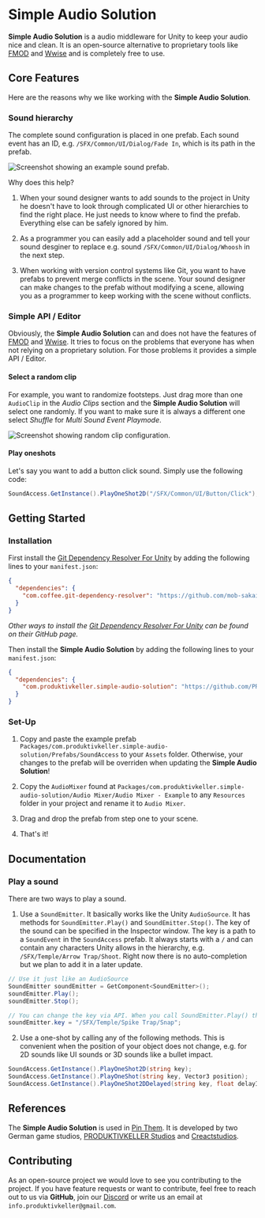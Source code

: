 # Simple Audio Solution

**Simple Audio Solution** is a audio middleware for Unity to keep your audio nice and clean. It is an open-source alternative to proprietary tools like [FMOD](https://www.fmod.com/) and [Wwise](https://www.audiokinetic.com/en/products/wwise) and is completely free to use.


## Core Features

Here are the reasons why we like working with the **Simple Audio Solution**.

### Sound hierarchy

The complete sound configuration is placed in one prefab. Each sound event has an ID, e.g. `/SFX/Common/UI/Dialog/Fade In`, which is its path in the prefab. 

![Screenshot showing an example sound prefab.](./Images~/sound-prefab.png)

Why does this help?

1. When your sound designer wants to add sounds to the project in Unity he doesn't have to look through complicated UI or other hierarchies to find the right place. He just needs to know where to find the prefab. Everything else can be safely ignored by him.

2. As a programmer you can easily add a placeholder sound and tell your sound desginer to replace e.g. sound `/SFX/Common/UI/Dialog/Whoosh` in the next step.

3. When working with version control systems like Git, you want to have prefabs to prevent merge conflicts in the scene. Your sound designer can make changes to the prefab without modifying a scene, allowing you as a programmer to keep working with the scene without conflicts.

### Simple API / Editor

Obviously, the **Simple Audio Solution** can and does not have the features of [FMOD](https://www.fmod.com/) and [Wwise](https://www.audiokinetic.com/en/products/wwise). It tries to focus on the problems that everyone has when not relying on a proprietary solution. For those problems it provides a simple API / Editor.

#### Select a random clip

For example, you want to randomize footsteps. Just drag more than one `AudioClip` in the *Audio Clips* section and the **Simple Audio Solution** will select one randomly. If you want to make sure it is always a different one select *Shuffle* for *Multi Sound Event Playmode*.

![Screenshot showing random clip configuration.](./Images~/random-select-clip.png)

#### Play oneshots

Let's say you want to add a button click sound. Simply use the following code:

```csharp
SoundAccess.GetInstance().PlayOneShot2D("/SFX/Common/UI/Button/Click");
```

## Getting Started

### Installation

First install the [Git Dependency Resolver For Unity]("https://github.com/mob-sakai/GitDependencyResolverForUnity") by adding the following lines to your `manifest.json`:


```json
{
  "dependencies": {
    "com.coffee.git-dependency-resolver": "https://github.com/mob-sakai/GitDependencyResolverForUnity.git"
  }
}
```

*Other ways to install the [Git Dependency Resolver For Unity]("https://github.com/mob-sakai/GitDependencyResolverForUnity") can be found on their GitHub page.*

Then install the **Simple Audio Solution** by adding the following lines to your `manifest.json`:

```json
{
  "dependencies": {
    "com.produktivkeller.simple-audio-solution": "https://github.com/PRODUKTIVKELLER/simple-audio-solution.git"
  }
}
```

### Set-Up

1. Copy and paste the example prefab `Packages/com.produktivkeller.simple-audio-solution/Prefabs/SoundAccess` to your `Assets` folder. Otherwise, your changes to the prefab will be overriden when updating the **Simple Audio Solution**!

2. Copy the `AudioMixer` found at `Packages/com.produktivkeller.simple-audio-solution/Audio Mixer/Audio Mixer - Example` to any `Resources` folder in your project and rename it to `Audio Mixer`.

3. Drag and drop the prefab from step one to your scene.

4. That's it!


## Documentation

### Play a sound

There are two ways to play a sound.

1. Use a `SoundEmitter`. It basically works like the Unity `AudioSource`. It has methods for `SoundEmitter.Play()` and `SoundEmitter.Stop()`. The key of the sound can be specified in the Inspector window. The key is a path to a `SoundEvent` in the `SoundAccess` prefab. It always starts with a `/` and can contain any characters Unity allows in the hierarchy, e.g. `/SFX/Temple/Arrow Trap/Shoot`. Right now there is no auto-completion but we plan to add it in a later update.

```csharp
// Use it just like an AudioSource
SoundEmitter soundEmitter = GetComponent<SoundEmitter>();
soundEmitter.Play();
soundEmitter.Stop();

// You can change the key via API. When you call SoundEmitter.Play() the next time, the new event will be played.
soundEmitter.key = "/SFX/Temple/Spike Trap/Snap";
```

2. Use a one-shot by calling any of the following methods. This is convenient when the position of your object does not change, e.g. for 2D sounds like UI sounds or 3D sounds like a bullet impact.

```csharp
SoundAccess.GetInstance().PlayOneShot2D(string key);
SoundAccess.GetInstance().PlayOneShot(string key, Vector3 position);
SoundAccess.GetInstance().PlayOneShot2DDelayed(string key, float delayInSeconds);
```

## References

The **Simple Audio Solution** is used in [Pin Them](https://store.steampowered.com/app/1764220/Pin_Them). It is developed by two German game studios, [PRODUKTIVKELLER Studios](https://produktivkeller.com/) and [Creactstudios](https://creactstudios.com/).

## Contributing

As an open-source project we would love to see you contributing to the project. If you have feature requests or want to contribute, feel free to reach out to us via **GitHub**, join our [Discord](https://discord.gg/KMurg8H823) or write us an email at `info.produktivkeller@gmail.com`.